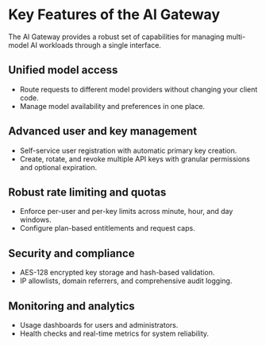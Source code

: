 # Key Features of the AI Gateway

The AI Gateway provides a robust set of capabilities for managing multi-model AI workloads through a single interface.

## Unified model access
- Route requests to different model providers without changing your client code.
- Manage model availability and preferences in one place.

## Advanced user and key management
- Self-service user registration with automatic primary key creation.
- Create, rotate, and revoke multiple API keys with granular permissions and optional expiration.

## Robust rate limiting and quotas
- Enforce per-user and per-key limits across minute, hour, and day windows.
- Configure plan-based entitlements and request caps.

## Security and compliance
- AES-128 encrypted key storage and hash-based validation.
- IP allowlists, domain referrers, and comprehensive audit logging.

## Monitoring and analytics
- Usage dashboards for users and administrators.
- Health checks and real-time metrics for system reliability.
